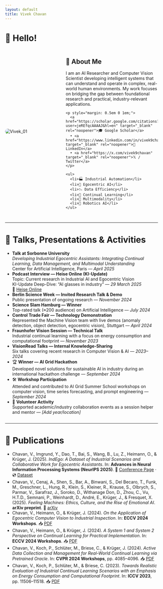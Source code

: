 ```yaml
---
layout: default
title: Vivek Chavan
---
```


# 👋 Hello!

<div style="display: flex; align-items: center; gap: 20px; flex-wrap: wrap;">

  <div style="flex: 1; min-width: 180px;">
    <img src="https://github.com/user-attachments/assets/0c18923f-6d38-4312-ae43-9f4e4c7764ad" alt="Vivek_01" style="max-width: 100%; border-radius: 12px;">
  </div>

  <div style="flex: 2; min-width: 260px;">
    <h2>🔬 About Me</h2>
    <p>
      I am an AI Researcher and Computer Vision Scientist developing intelligent systems that can understand and operate in complex, real-world human environments. My work focuses on bridging the gap between foundational research and practical, industry-relevant applications.
    </p>

    <p style="margin: 0.5em 0 1em;">
      <a href="https://scholar.google.com/citations?user=jeREfqcAAAAJ&hl=en" target="_blank" rel="noopener">🎓 Google Scholar</a>
      • <a href="https://www.linkedin.com/in/vivek9chavan/" target="_blank" rel="noopener">💼 LinkedIn</a>
      • <a href="https://x.com/vivek9chavan" target="_blank" rel="noopener">𝕏 / Twitter</a>
    </p>

    <ul>
      <li>🏭 Industrial Automation</li>
      <li>🎥 Egocentric AI</li>
      <li>📉 Data Efficiency</li>
      <li>🧠 Continual Learning</li>
      <li>🔀 Multimodality</li>
      <li>🤖 Robotics AI</li>
    </ul>
  </div>

</div>

<hr style="margin: 2em 0;" />

# 🎤 Talks, Presentations & Activities

<ul>
  <li>
    <strong>Talk at Sorbonne University</strong><br />
    <em>Developing Industrial Egocentric Assistants: Integrating Continual Learning, Data Management, and Multimodal Understanding</em><br />
    Center for Artificial Intelligence, Paris — <em>April 2025</em>
  </li>

  <li>
    <strong>Podcast Interview — Heise Online (KI-Update)</strong><br />
    Topic: Current research in Industrial AI and Egocentric Vision<br />
    KI-Update Deep-Dive: “AI glasses in industry” — <em>29 March 2025</em><br />
    🔗 <a href="https://www.heise.de/news/KI-Update-Deep-Dive-KI-Brillen-helfen-in-der-Industrie-9670746.html" target="_blank" rel="noopener">Heise Online</a>
  </li>

  <li>
    <strong>Berlin Science Week — Invited Research Talk & Demo</strong><br />
    Public presentation of ongoing research — <em>November 2024</em>
  </li>

  <li>
    <strong>Science Slam Hamburg — Winner</strong><br />
    Top-rated talk (≈200 audience) on Artificial Intelligence — <em>July 2024</em>
  </li>

  <li>
    <strong>Control Trade Fair — Technology Demonstration</strong><br />
    Represented the Machine Vision team with live demos (anomaly detection, object detection, egocentric vision), Stuttgart — <em>April 2024</em>
  </li>

  <li>
    <strong>Fraunhofer Vision Session — Technical Talk</strong><br />
    Industrial continual learning with a focus on energy consumption and computational footprint — <em>November 2023</em>
  </li>

  <li>
    <strong>VisionRead Talks — Internal Knowledge-Sharing</strong><br />
    Six talks covering recent research in Computer Vision & AI — <em>2023–2024</em>
  </li>

  <li>
    🏆 <strong>Winner — AI Grid Hackathon</strong><br />
    Developed novel solutions for sustainable AI in industry during an international hackathon challenge — <em>September 2024</em>
  </li>

  <li>
    🛠 <strong>Workshop Participation</strong><br />
    Attended and contributed to AI Grid Summer School workshops on computer vision, time series forecasting, and prompt engineering — <em>September 2024</em>
  </li>

  <li>
    🤝 <strong>Volunteer Activity</strong><br />
    Supported academic/industry collaboration events as a session helper and mentor — <em>[Add year/location]</em>
  </li>
</ul>

<hr style="margin: 2em 0;" />

# 📄 Publications

<ul>
  <li>
    Chavan, V., Imgrund, Y., Dao, T., Bai, S., Wang, B., Lu, Z., Heimann, O., & Krüger, J. (2025).  
    <em>IndEgo: A Dataset of Industrial Scenarios and Collaborative Work for Egocentric Assistants</em>.  
    In: <strong>Advances in Neural Information Processing Systems (NeurIPS 2025)</strong>.  
    🔗 <a href="https://neurips.cc/virtual/2025/poster/121501" target="_blank" rel="noopener">Conference Page</a> · 💿 <a href="[DATASET-LINK]" target="_blank" rel="noopener">Dataset</a>
  </li>

  <li>
    Chavan, V., Cenaj, A., Shen, S., Bar, A., Binwani, S., Del Becaro, T., Funk, M., Greschner, L., Hung, R., Klein, S., Kleiner, R., Krause, S., Olbrych, S., Parmar, V., Sarafraz, J., Soroko, D., Withanage Don, D., Zhou, C., Vu, H.T.D., Semnani, P., Weinhardt, D., André, E., Krüger, J., & Fresquet, X. (2025).  
    <em>Feeling Machines: Ethics, Culture, and the Rise of Emotional AI</em>.  
    <strong>arXiv preprint</strong>.  
    🔗 <a href="https://arxiv.org/abs/2506.12437" target="_blank" rel="noopener">arXiv</a>
  </li>

  <li>
    Chavan, V., Heimann, O., & Krüger, J. (2024).  
    <em>On the Application of Egocentric Computer Vision to Industrial Inspection</em>.  
    In: <strong>ECCV 2024 Workshops</strong>.  
    📥 <a href="[PDF-LINK]" target="_blank" rel="noopener">PDF</a>
  </li>

  <li>
    Chavan, V., Heimann, O., & Krüger, J. (2024).  
    <em>A System 1 and System 2 Perspective on Continual Learning for Practical Implementation</em>.  
    In: <strong>ECCV 2024 Workshops</strong>.  
    📥 <a href="[PDF-LINK]" target="_blank" rel="noopener">PDF</a>
  </li>

  <li>
    Chavan, V., Koch, P., Schlüter, M., Briese, C., & Krüger, J. (2024).  
    <em>Active Data Collection and Management for Real-World Continual Learning via Pretrained Oracle</em>.  
    In: <strong>CVPR 2024 Workshops</strong>, pp. 4085–4096.  
    📥 <a href="[PDF-LINK]" target="_blank" rel="noopener">PDF</a>
  </li>

  <li>
    Chavan, V., Koch, P., Schlüter, M., & Briese, C. (2023).  
    <em>Towards Realistic Evaluation of Industrial Continual Learning Scenarios with an Emphasis on Energy Consumption and Computational Footprint</em>.  
    In: <strong>ICCV 2023</strong>, pp. 11506–11518.  
    📥 <a href="[PDF-LINK]" target="_blank" rel="noopener">PDF</a>
  </li>
</ul>
